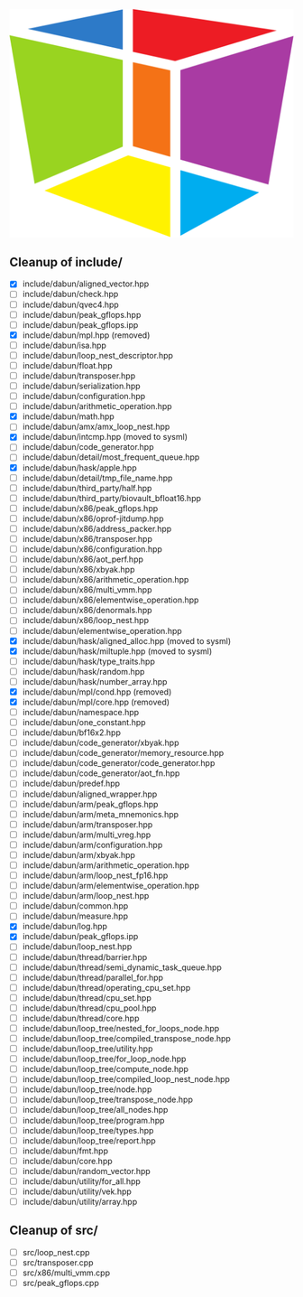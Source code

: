 ![dabun logo](/assets/logo/icononly_transparent_nobuffer.png)

## Cleanup of include/

- [x] include/dabun/aligned_vector.hpp
- [ ] include/dabun/check.hpp
- [ ] include/dabun/qvec4.hpp
- [ ] include/dabun/peak_gflops.hpp
- [ ] include/dabun/peak_gflops.ipp
- [x] include/dabun/mpl.hpp (removed)
- [ ] include/dabun/isa.hpp
- [ ] include/dabun/loop_nest_descriptor.hpp
- [ ] include/dabun/float.hpp
- [ ] include/dabun/transposer.hpp
- [ ] include/dabun/serialization.hpp
- [ ] include/dabun/configuration.hpp
- [ ] include/dabun/arithmetic_operation.hpp
- [x] include/dabun/math.hpp
- [ ] include/dabun/amx/amx_loop_nest.hpp
- [x] include/dabun/intcmp.hpp (moved to sysml)
- [ ] include/dabun/code_generator.hpp
- [ ] include/dabun/detail/most_frequent_queue.hpp
- [x] include/dabun/hask/apple.hpp
- [ ] include/dabun/detail/tmp_file_name.hpp
- [ ] include/dabun/third_party/half.hpp
- [ ] include/dabun/third_party/biovault_bfloat16.hpp
- [ ] include/dabun/x86/peak_gflops.hpp
- [ ] include/dabun/x86/oprof-jitdump.hpp
- [ ] include/dabun/x86/address_packer.hpp
- [ ] include/dabun/x86/transposer.hpp
- [ ] include/dabun/x86/configuration.hpp
- [ ] include/dabun/x86/aot_perf.hpp
- [ ] include/dabun/x86/xbyak.hpp
- [ ] include/dabun/x86/arithmetic_operation.hpp
- [ ] include/dabun/x86/multi_vmm.hpp
- [ ] include/dabun/x86/elementwise_operation.hpp
- [ ] include/dabun/x86/denormals.hpp
- [ ] include/dabun/x86/loop_nest.hpp
- [ ] include/dabun/elementwise_operation.hpp
- [x] include/dabun/hask/aligned_alloc.hpp (moved to sysml)
- [x] include/dabun/hask/miltuple.hpp (moved to sysml)
- [ ] include/dabun/hask/type_traits.hpp
- [ ] include/dabun/hask/random.hpp
- [ ] include/dabun/hask/number_array.hpp
- [x] include/dabun/mpl/cond.hpp (removed)
- [x] include/dabun/mpl/core.hpp (removed)
- [ ] include/dabun/namespace.hpp
- [ ] include/dabun/one_constant.hpp
- [ ] include/dabun/bf16x2.hpp
- [ ] include/dabun/code_generator/xbyak.hpp
- [ ] include/dabun/code_generator/memory_resource.hpp
- [ ] include/dabun/code_generator/code_generator.hpp
- [ ] include/dabun/code_generator/aot_fn.hpp
- [ ] include/dabun/predef.hpp
- [ ] include/dabun/aligned_wrapper.hpp
- [ ] include/dabun/arm/peak_gflops.hpp
- [ ] include/dabun/arm/meta_mnemonics.hpp
- [ ] include/dabun/arm/transposer.hpp
- [ ] include/dabun/arm/multi_vreg.hpp
- [ ] include/dabun/arm/configuration.hpp
- [ ] include/dabun/arm/xbyak.hpp
- [ ] include/dabun/arm/arithmetic_operation.hpp
- [ ] include/dabun/arm/loop_nest_fp16.hpp
- [ ] include/dabun/arm/elementwise_operation.hpp
- [ ] include/dabun/arm/loop_nest.hpp
- [ ] include/dabun/common.hpp
- [ ] include/dabun/measure.hpp
- [x] include/dabun/log.hpp
- [x] include/dabun/peak_gflops.ipp
- [ ] include/dabun/loop_nest.hpp
- [ ] include/dabun/thread/barrier.hpp
- [ ] include/dabun/thread/semi_dynamic_task_queue.hpp
- [ ] include/dabun/thread/parallel_for.hpp
- [ ] include/dabun/thread/operating_cpu_set.hpp
- [ ] include/dabun/thread/cpu_set.hpp
- [ ] include/dabun/thread/cpu_pool.hpp
- [ ] include/dabun/thread/core.hpp
- [ ] include/dabun/loop_tree/nested_for_loops_node.hpp
- [ ] include/dabun/loop_tree/compiled_transpose_node.hpp
- [ ] include/dabun/loop_tree/utility.hpp
- [ ] include/dabun/loop_tree/for_loop_node.hpp
- [ ] include/dabun/loop_tree/compute_node.hpp
- [ ] include/dabun/loop_tree/compiled_loop_nest_node.hpp
- [ ] include/dabun/loop_tree/node.hpp
- [ ] include/dabun/loop_tree/transpose_node.hpp
- [ ] include/dabun/loop_tree/all_nodes.hpp
- [ ] include/dabun/loop_tree/program.hpp
- [ ] include/dabun/loop_tree/types.hpp
- [ ] include/dabun/loop_tree/report.hpp
- [ ] include/dabun/fmt.hpp
- [ ] include/dabun/core.hpp
- [ ] include/dabun/random_vector.hpp
- [ ] include/dabun/utility/for_all.hpp
- [ ] include/dabun/utility/vek.hpp
- [ ] include/dabun/utility/array.hpp

## Cleanup of src/

- [ ] src/loop_nest.cpp
- [ ] src/transposer.cpp
- [ ] src/x86/multi_vmm.cpp
- [ ] src/peak_gflops.cpp
